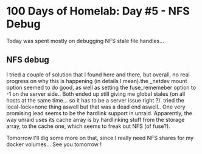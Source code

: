 # 100 Days of Homelab: Day #5 - NFS Debug
Today was spent mostly on debugging NFS stale file handles... 

## NFS debug
I tried a couple of solution that I found here and there, but overall, no real progress on why this is happening (in details I mean).the _netdev mount option seemed to do good, as well as setting the fuse_rememeber option to -1 on the server side.. Both ended up still giving me global stales (on all hosts at the same time... so it has to be a server issue right ?). tried the local-lock=none thing aswell but that was a dead end aswell.. One very promising lead seems to be the hardlink support in unraid. Apparently, the way unraid uses its cache array is by hardlinking stuff from the storage array, to the cache one, which seems to freak out NFS (of fuse?).



Tomorrow I'll dig some more on that, since I really need NFS shares for my docker volumes...
See you tomorrow !